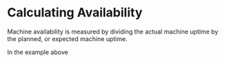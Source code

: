 # Calculating Availability
 Machine availability is measured by dividing the actual machine  uptime by the planned, or expected machine uptime.
 
 
 
  In the example above 